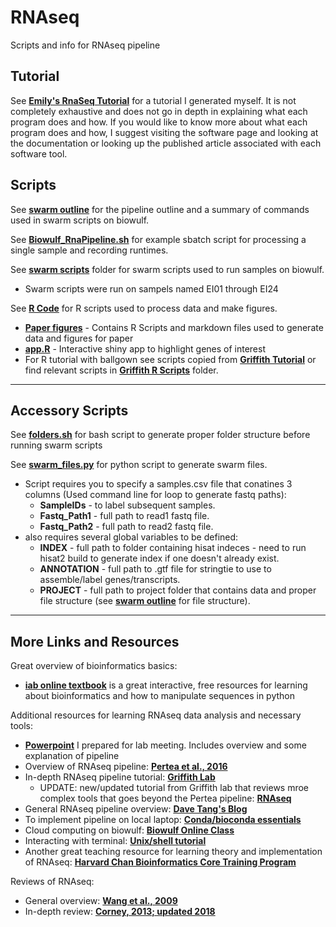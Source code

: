 # RNAseq
Scripts and info for RNAseq pipeline

## Tutorial
See [**Emily's RnaSeq Tutorial**](https://github.com/eisko/RNAseq/blob/master/Emily's%20RNASeq%20Tutorial.md) for a tutorial I generated myself. It is not completely exhaustive and does not go in depth in explaining what each program does and how. If you would like to know more about what each program does and how, I suggest visiting the software page and looking at the documentation or looking up the published article associated with each software tool.

## Scripts
See [**swarm outline**](https://github.com/eisko/RNAseq/blob/master/swarm%20outline) for the pipeline outline and a summary of commands used in swarm scripts on biowulf.

See [**Biowulf_RnaPipeline.sh**](Biowulf_RnaPipeline.sh) for example sbatch script for processing a single sample and recording runtimes.

See [**swarm scripts**](https://github.com/eisko/RNAseq/tree/master/swarm%20scripts) folder for swarm scripts used to run samples on biowulf.
* Swarm scripts were run on sampels named EI01 through EI24

See [**R Code**](https://github.com/eisko/RNAseq/tree/master/R%20code) for R scripts used to process data and make figures.
* [**Paper figures**](https://github.com/eisko/RNAseq/tree/master/R%20code/Pretty%20Figures) - Contains R Scripts and markdown files used to generate data and figures for paper
* [**app.R**](https://github.com/eisko/RNAseq/blob/master/R%20code/app.R) - Interactive shiny app to highlight genes of interest
* For R tutorial with ballgown see scripts copied from [**Griffith Tutorial**](https://github.com/griffithlab/rnaseq_tutorial/tree/master/scripts) or find relevant scripts in [**Griffith R Scripts**]() folder.


---
## Accessory Scripts

See [**folders.sh**](https://github.com/eisko/RNAseq/blob/master/folders.sh) for bash script to generate proper folder structure before running swarm scripts

See [**swarm_files.py**](https://github.com/eisko/RNAseq/blob/master/swarm_files.py) for python script to generate swarm files.
* Script requires you to specify a samples.csv file that conatines 3 columns (Used command line for loop to generate fastq paths):  
   * **SampleIDs** - to label subsequent samples. 
   * **Fastq_Path1** - full path to read1 fastq file. 
   * **Fastq_Path2** - full path to read2 fastq file. 
* also requires several global variables to be defined:  
   * **INDEX** - full path to folder containing hisat indeces - need to run hisat2 build to generate index if one doesn't already exist. 
   * **ANNOTATION** - full path to .gtf file for stringtie to use to assemble/label genes/transcripts. 
   * **PROJECT** - full path to project folder that contains data and proper file structure (see [**swarm outline**](https://github.com/eisko/RNAseq/blob/master/swarm%20outline) for file structure). 

---

## More Links and Resources

Great overview of bioinformatics basics:
* [**iab online textbook**](https://readiab.org/introduction.html) is a great interactive, free resources for learning about bioinformatics and how to manipulate sequences in python

Additional resources for learning RNAseq data analysis and necessary tools:
* [**Powerpoint**](https://github.com/eisko/RNAseq/blob/master/RNAseq%20info.pptx) I prepared for lab meeting. Includes overview and some explanation of pipeline
* Overview of RNAseq pipeline: [**Pertea et al., 2016**](https://www.nature.com/articles/nprot.2016.095)
* In-depth RNAseq pipeline tutorial: [**Griffith Lab**](https://github.com/griffithlab/rnaseq_tutorial)
  * UPDATE: new/updated tutorial from Griffith lab that reviews mroe complex tools that goes beyond the Pertea pipeline: [**RNAseq**](https://rnabio.org/course/)
* General RNAseq pipeline overview: [**Dave Tang's Blog**](https://davetang.org/muse/2017/10/25/getting-started-hisat-stringtie-ballgown/)
* To implement pipeline on local laptop: [**Conda/bioconda essentials**](https://conda.io/projects/conda/en/latest/user-guide/getting-started.html)
* Cloud computing on biowulf: [**Biowulf Online Class**](https://hpc.nih.gov/training/intro_biowulf/)
* Interacting with terminal: [**Unix/shell tutorial**](https://www.datacamp.com/courses/introduction-to-shell-for-data-science)
* Another great teaching resource for learning theory and implementation of RNAseq: [**Harvard Chan Bioinformatics Core Training Program**](https://hbctraining.github.io/main/#introduction-to-next-generation-sequencing-ngs-analysis-series)

Reviews of RNAseq:
* General overview: [**Wang et al., 2009**](https://www.ncbi.nlm.nih.gov/pubmed/19015660)
* In-depth review: [**Corney, 2013; updated 2018**](https://www.researchgate.net/publication/306291842_RNA-seq_Using_Next_Generation_Sequencing_A_comprehensive_review_of_RNA-seq_methodologies)

